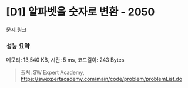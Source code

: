 # [D1] 알파벳을 숫자로 변환 - 2050 

[문제 링크](https://swexpertacademy.com/main/code/problem/problemDetail.do?contestProbId=AV5QLGxKAzQDFAUq) 

### 성능 요약

메모리: 13,540 KB, 시간: 5 ms, 코드길이: 243 Bytes



> 출처: SW Expert Academy, https://swexpertacademy.com/main/code/problem/problemList.do